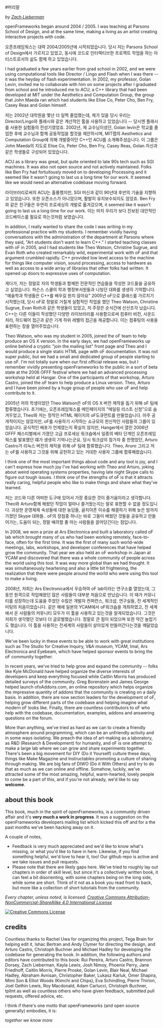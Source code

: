 #머리말

*by [Zach Lieberman](http://thesystemis.com)*


openFrameworks began around 2004 / 2005.  I was teaching at Parsons School of Design, and at the same time, making a living as an artist creating interactive projects with code.

오픈프레임웍스는 대략 2004/2005년에 시작되었습니다. 당시 저는 Parsons School of Design에서 가르치고 있었고, 동시에 코드로 인터랙티브한 프로젝트 작업을 하는 아티스트로서의 삶도 함께 하고 있었습니다.

I had graduated a few years earlier from grad school in 2002, and we were using computational tools like Director / Lingo and Flash when I was there -- it was the heyday of flash experimentation.  In 2002, my professor, Golan Levin, invited me to collaborate with him on some projects after I graduated from school and he introduced me to ACU, a C++ library that had been developed at MIT under the Aesthetics and Computation Group, the group that John Maeda ran which had students like Elise Co, Peter Cho, Ben Fry, Casey Reas and Golan himself.

저는 2002년 대학원을 몇년 더 일찍 졸업했는데, 제가 있을 당시 우리는 Director/Lingo와 플래시와 같은 계산적인 툴을 사용하고 있었습니다 -- 당시엔 플래시를 사용한 실험들의 전성기였었죠. 2002년, 제 교수님이셨던, Golan levin은 학교를 졸업한 후에 교수님과 함께 공동작업을 할것을 제안하시며, MIT랩의 Aesthetics and Computation Group에 의해 개발중이던 C++인 ACU를 소개해주셨습니다. 이 그룹은 John Maeda의 지도로 Elise Co, Peter Cho, Ben Fry, Casey Reas, Golan 자신과 같은 학생들로 구성되어 있었습니다.

ACU as a library was great, but quite oriented to late 90s tech such as SGI machines.  It was also not open source and not actively maintained.  Folks like Ben Fry had fortuitously moved on to developing Processing and it seemed like it wasn't going to last us a long time for our work.  It seemed like we would need an alternative codebase moving forward.

라이브러리로써의 ACU는 훌륭했지만, SGI 머신과 같이 90년대 후반의 기술을 지향하고 있었습니다. 또한 오픈소스가 아니었으며, 활발히 유지보수되지도 않았죠. Ben Fry와 같은 친구들은 우연히 프로세싱의 개발로 옮겨갔으며, it seemed like it wasn't going to last us a long time for our work. 이는 마치 우리가 보다 진보된 대안적인 코드베이스를 필요로 하는것처럼 보였습니다.

In addition, I really wanted to share the code I was writing in my professional practice with my students.  I remember vividly having conversations with the administration of the department at Parsons where they said, "Art students don't want to learn C++."  I started teaching classes with oF in 2005, and I had students like Theo Watson, Christine Sugrue, and Evan Roth who created remarkably wild, experimental work with oF and that argument crumbled rapidly.   C++ provided low level access to the machine for things like computer vision, sound processing, access to hardware as well as access to a wide array of libraries that other folks had written.  It opened up doors to expressive uses of computation.

게다가, 저는 정말로 저의 학생들과 함께한 전문적인 연습들을 작성한 코드들을 공유하고 싶었습니다. 파슨스 스쿨의 학과 행정부서원들과 나눴던 대화를 생생히 기억합니다. "예술학과 학생들은 C++를 배우길 원치 않아요" 2005년 oF으로 클래스를 가르치기 시작했는데, 당시 oF로 정말로 거칠게 실험적인 작업을 했던 Theo Watson, Christine Sugrue, Evan Roth과 같은 학생들이 있었고, 저 주장은 순식간에 산산조각 났습니다. C++는 다른 이들이 작성했던 다양한 라이브러리를 사용함으로써 컴퓨터 비전, 사운드 처리, 하드웨어 접근과 같은 기계 하위 레벨의 접근을 제공합니다. 이는 컴퓨팅의 사용을 표현하는 장을 열어주었습니다.

Theo Watson, who was my student in 2005, joined the oF team to help produce an OS X version.  In the early days, we had openFrameworks up online behind a cryptic "join the mailing list" front page and Theo and I would produce a single static HTML page with oF documentation.  It was not super public, but we had a small and dedicated group of people starting to use oF. I'm not totally sure when our first official release was, but I remember vividly presenting openFrameworks to the public in a sort of beta state at the 2006 OFFF festival where we had an advanced processing workshop held at Hangar. One of the participants of that workshop, Arturo Castro, joined the oF team to help produce a Linux version.  Theo, Arturo and I have been joined by a huge group of people who use oF and help contribute to it.

2005년 저의 학생이었던 Theo Watson은 oF의 OS X 버전 제작을 돕기 위해 oF 팀에 합류했습니다. 초기에는, 오픈프레임웍스를 메인페이지의 "메일링 리스트 신청"으로 숨겨두었고, Theo와 저는 정적인 HTML 페이지의 oF도큐먼트를 만들었습니다. 아주 공개적이지는 않았지만, oF를 사용하기 시작하는 쇼규모의 헌신적인 사람들의 그룹이 있었습니다. 공식적인 배포가 언제였는지 확실치 않지만, Hanger에서 열린 2006년 OFFF 페스티벌에서 가졌던 고급 프로세싱 워크숍에서 일종의 베타 단계인 오픈프레임웍스를 발표했던 떄가 생생히 기억나는군요. 당시 워크샵의 참가자 중 한명었던, Arturo Castro가 리눅스 버전의 제작을 위해 oF 팀에 함류했습니다. Theo, Aruro 그리고 저는 oF를 사용하고 그것을 위해 공헌하고 있는 거대한 사용자 그룹에 합류해왔습니다.


I think one of the most important things about code and any tool is joy, and I can't express how much joy I've had working with Theo and Arturo, joking about weird operating systems properties, having late night Skype calls to figure out tough issues.  I think one of the strengths of oF is that it attracts really caring, helpful people who like to make things and share what they've learned.

저는 코드와 다른 어떠한 도구에 있어서 가장 중요한 것이 즐거움이라고 생각합니다. Theo와 Arturo함께 해왔던 작업이 얼마나 즐거웠는지는 말로 표현할 수 없을 정도입니다. 괴상한 운영체제 속성들에 대한 농담들, 골치아픈 이슈를 해결하기 위해 늦은 밤까지 가졌던 Skype 대화들..  oF의 장점중 하나는 바로 그들이 배웠던 것들을 공유하고 만들어가는, 도움이 되는, 정말 배려할 줄 아는 사람들을 끌어당긴다는 점입니다.


In 2008, we won a prize at Ars Electronica and built a laboratory called oF lab which brought many of us who had been working remotely, face-to-face, often for the first time.  It was the first of many such world-wide meetings, labs, workshops, and developer conferences that have helped grow the community.  That year we also held an oF workshop in Japan at YCAM and discovered that there was a whole community of people across the world using this tool.  It was way more global than we had thought.  It was simultaneously heartening and also a little bit frightening, the realization that there were people around the world who were using this tool to make a living.

2008년, 저희는 Ars Electronica에서 우승하여 oF lab이라는 연구소를 열었는데, 그동안 원격으로 작업해왔던 많은 사람들이 대부분 처음으로 만났습니다. 이 때가 커뮤니티를 성장하는데 도움을 주었던 수많은 개발자 컨퍼런스, 워크샵, 연구실들, 전 세계적인 미팅의 처음이었습니다. 같은 해에 일본의 YCAM에서 oF워크숍을 개최하였고, 전 세계에서 온 사람들의 커뮤니티 모두가 이 툴을 사용하고 있는것을 알게되었습니다. 그것은 저희가 생각했던 것보다 더 글로벌했습니다. 정말로 큰 힘이 되었으며 또한 약간 놀랍기도 했습니다. 이 툴을 사용하는 전세계의 사람들이 살아있게 만들어간다는것을 깨달았습니다.

We've been lucky in these events to be able to work with great institutions such as The Studio for Creative Inquiry, V&A museum, YCAM, Imal, Ars Electronica and Eyebeam, which have helped sponsor events to bring the oF community together.



In recent years, we've tried to help grow and expand the community -- folks like Kyle McDonald have helped organize the diverse interests of developers and keep everything focused while Caitlin Morris has produced detailed surveys of the community.  Greg Borenstein and James George helped launch ofxAddons.com, an online repository which helps organize the impressive quantity of addons that the community is creating on a daily basis.  In addition, there are now section leaders for the development of oF, helping grow different parts of the codebase and helping imagine what modern oF looks like.  Finally, there are countless contributors to oF who help with the codebase, documentation, examples, addons and answering questions on the forum.

More than anything, we've tried as hard as we can to create a friendly atmosphere around programming, which can be an unfriendly activity and in some ways isolating.  We preach the idea of art-making as a laboratory, as R&D (Research & Development) for humanity, and oF is one attempt to make a large lab where we can grow and share experiments together.   There's been a big movement for DIY  (Do it Yourself) culture these days, things like Make Magazine and Instructables promoting a culture of sharing through making.  We are big fans of DIWO (Do it With Others) and try to do that as much as we can online and offline.  Somehow, luckily, we've attracted some of the most amazing, helpful, warm-hearted, lovely people to come be a part of this, and if you're not already, we'd like to say **welcome**.


## about this book

This book, much in the spirit of openFrameworks, is a community driven affair and it's **very much a work in progress**.   It was a suggestion on the openFrameworks developers mailing list which kicked this off and for a the past months we've been hacking away on it.

A couple of notes, 

* Feedback is very much appreciated and we'd like to know what's missing, or what you'd like to have in here.  Likewise, if you find something helpful, we'd love to hear it, too!  Our github repo is active and we take issues and pull requests.
* Please note that there are likely gaps here.  We've tried to roughly lay out chapters in order of skill level, but since it's a collectively written book, it can feel a bit disorienting, with some chapters being on the long side, while some are short.  Think of it not as a book you read front to back, but more like a collection of short tutorials from the community.

*Every chapter, unless noted, is licensed: [Creative Commons Attribution-NonCommercial-ShareAlike 4.0 International License](http://creativecommons.org/licenses/by-nc-sa/4.0/deed.en_US)*

<a rel="license" href="http://creativecommons.org/licenses/by-nc-sa/4.0/deed.en_US"><img alt="Creative Commons License" style="border-width:0" src="http://i.creativecommons.org/l/by-nc-sa/4.0/88x31.png" /></a>


## credits

Countless thanks to Rachel Uwa for organizing this project, Tega Brain for helping edit it, Ishac Bertran and Andy Clymer for directing the design, and Arturo Castro, Christoph Buchner and Michael Hadley for developing the codebase for generating the book.   In addition, the following authors and editors have contributed to this book:  Rui Pereira, Arturo Castro, Brannon Dorsey, Zach Lieberman, Kayla Lewis, Josh Nimoy, Phoenix Perry, Jane Friedhoff, Caitlin Morris, Pierre Proske, Golan Levin, Blair Neal, Michael Hadley, Abraham Avnisan, Christopher Baker, Lukasz Karluk, Omer Shapira, Mimi Son & Elliot Woods (Kimchi and Chips), Eva Schindling, Pierre Thirion, Joel Gethin Lewis, Roy Macdonald, Adam Carlucci, Christoph Buchner, tpltnt as well as countless others who have given feedback, submitted pull requests, offered advice, etc.

I think if there's one motto that openFrameworks (and open source generally) embodies, it is:

*together we know more*


